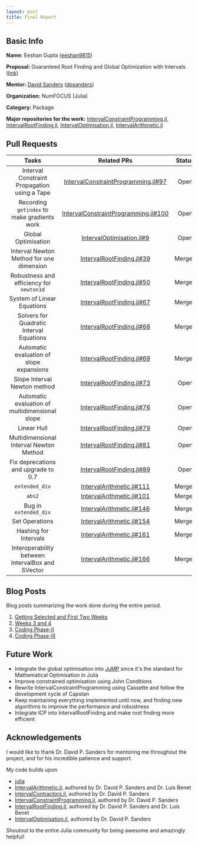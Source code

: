 ```yaml
---
layout: post
title: Final Report
---
```


## Basic Info

**Name:** Eeshan Gupta ([eeshan9815](https://github.com/eeshan9815))

**Proposal:** Guaranteed Root Finding and Global Optimization with Intervals ([link](https://summerofcode.withgoogle.com/projects/#5091150453538816))

**Mentor:** [David Sanders](http://sistemas.fciencias.unam.mx/~dsanders/) ([dpsanders](https://github.com/dpsanders))

**Organization:** NumFOCUS (Julia)

**Category:** Package

**Major repositories for the work:** [IntervalConstraintProgramming.jl](https://github.com/JuliaIntervals/IntervalConstraintProgramming.jl), [IntervalRootFinding.jl](https://github.com/JuliaIntervals/IntervalRootFinding.jl), [IntervalOptimisation.jl](https://github.com/JuliaIntervals/IntervalOptimisation.jl), [IntervalArithmetic.jl](https://github.com/JuliaIntervals/IntervalArithmetic.jl) 

## Pull Requests

| Tasks                 | Related PRs | Status |
|:---------------------:|:------------------:|:------:|
| Interval Constraint Propagation using a Tape | [IntervalConstraintProgramming.jl#97](https://github.com/JuliaIntervals/IntervalConstraintProgramming.jl/pull/97) | Open |
| Recording `getindex` to make gradients work  | [IntervalConstraintProgramming.jl#100](https://github.com/JuliaIntervals/IntervalConstraintProgramming.jl/pull/100) | Open |
| Global Optimisation | [IntervalOptimisation.jl#9](https://github.com/JuliaIntervals/IntervalOptimisation.jl/pull/9) | Open |
| Interval Newton Method for one dimension | [IntervalRootFinding.jl#39](https://github.com/JuliaIntervals/IntervalRootFinding.jl/pull/39) | Merged |
| Robustness and efficiency for `newton1d` | [IntervalRootFinding.jl#50](https://github.com/JuliaIntervals/IntervalRootFinding.jl/pull/50) | Merged |
| System of Linear Equations | [IntervalRootFinding.jl#67](https://github.com/JuliaIntervals/IntervalRootFinding.jl/pull/67) | Merged |
| Solvers for Quadratic Interval Equations | [IntervalRootFinding.jl#68](https://github.com/JuliaIntervals/IntervalRootFinding.jl/pull/68) | Merged |
| Automatic evaluation of slope expansions | [IntervalRootFinding.jl#69](https://github.com/JuliaIntervals/IntervalRootFinding.jl/pull/69) | Merged |
| Slope Interval Newton method | [IntervalRootFinding.jl#73](https://github.com/JuliaIntervals/IntervalRootFinding.jl/pull/73) | Open |
| Automatic evaluation of multidimensional slope | [IntervalRootFinding.jl#76](https://github.com/JuliaIntervals/IntervalRootFinding.jl/pull/76) | Open |
| Linear Hull | [IntervalRootFinding.jl#79](https://github.com/JuliaIntervals/IntervalRootFinding.jl/pull/79) | Open |
| Multidimensional Interval Newton Method | [IntervalRootFinding.jl#81](https://github.com/JuliaIntervals/IntervalRootFinding.jl/pull/81) | Open |
| Fix deprecations and upgrade to 0.7 | [IntervalRootFinding.jl#89](https://github.com/JuliaIntervals/IntervalRootFinding.jl/pull/89) | Open |
| `extended_div` | [IntervalArithmetic.jl#111](https://github.com/JuliaIntervals/IntervalArithmetic.jl/pull/111) | Merged |
| `abs2` | [IntervalArithmetic.jl#101](https://github.com/JuliaIntervals/IntervalArithmetic.jl/pull/101) | Merged |
| Bug in `extended_div` | [IntervalArithmetic.jl#146](https://github.com/JuliaIntervals/IntervalArithmetic.jl/pull/146) | Merged |
| Set Operations | [IntervalArithmetic.jl#154](https://github.com/JuliaIntervals/IntervalArithmetic.jl/pull/154) | Merged |
| Hashing for Intervals | [IntervalArithmetic.jl#161](https://github.com/JuliaIntervals/IntervalArithmetic.jl/pull/161) | Merged |
| Interoperability between IntervalBox and SVector | [IntervalArithmetic.jl#166](https://github.com/JuliaIntervals/IntervalArithmetic.jl/pull/166) | Merged |

## Blog Posts

Blog posts summarizing the work done during the entire period.

1. [Getting Selected and First Two Weeks](https://eeshan9815.github.io/blog-gsoc/getting-selected/)
2. [Weeks 3 and 4](https://eeshan9815.github.io/blog-gsoc/weeks-3-and-4/)
3. [Coding Phase-II](https://eeshan9815.github.io/blog-gsoc/coding-phase-2/)
4. [Coding Phase-III](https://eeshan9815.github.io/blog-gsoc/coding-phase-3/)


## Future Work

- Integrate the global optimisation into [JuMP](https://github.com/JuliaOpt/JuMP.jl/) since it's the standard for Mathematical Optimisation in Julia
- Improve constrained optimisation using John Conditions
- Rewrite IntervalConstraintProgramming using Cassette and follow the development cycle of Capstan
- Keep maintaining everything implemented until now, and finding new algorithms to improve the performance and robustness
- Integrate ICP into IntervalRootFinding and make root finding more efficient

## Acknowledgements

I would like to thank Dr. David P. Sanders for mentoring me throughout the project, and for his incredible patience and support.

My code builds upon 
- [julia](https://github.com/JuliaLang/julia)
- [IntervalArithmetic.jl](https://github.com/JuliaIntervals/IntervalArithmetic.jl), authored by Dr. David P. Sanders and Dr. Luis Benet
- [IntervalContractors.jl](https://github.com/JuliaIntervals/IntervalContractors.jl), authored by Dr. David P. Sanders
- [IntervalConstraintProgramming.jl](https://github.com/JuliaIntervals/IntervalConstraintProgramming.jl), authored by Dr. David P. Sanders
- [IntervalRootFinding.jl](https://github.com/JuliaIntervals/IntervalRootFinding.jl), authored by Dr. David P. Sanders and Dr. Luis Benet
- [IntervalOptimisation.jl](https://github.com/JuliaIntervals/IntervalOptimisation.jl), authored by Dr. David P. Sanders

Shoutout to the entire Julia community for being awesome and amazingly helpful!
